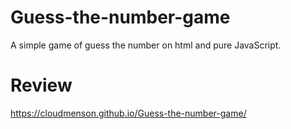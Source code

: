 # Guess-the-number-game

A simple game of guess the number on html and pure JavaScript.

# Review

https://cloudmenson.github.io/Guess-the-number-game/
